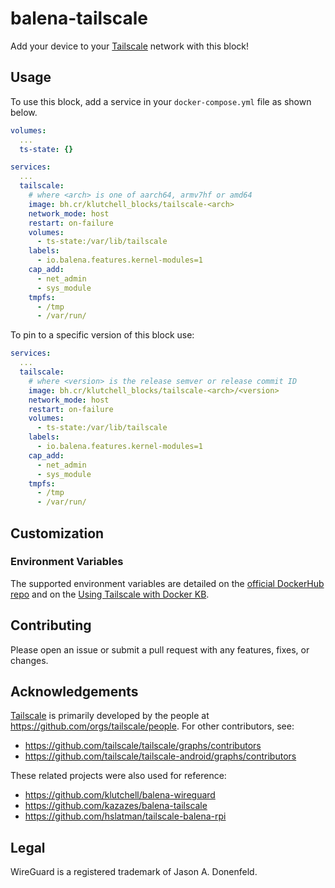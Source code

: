 # balena-tailscale

Add your device to your [Tailscale](https://tailscale.com/) network with this block!

## Usage

To use this block, add a service in your `docker-compose.yml` file as shown below.

```yml
volumes:
  ...
  ts-state: {}

services:
  ...
  tailscale:
    # where <arch> is one of aarch64, armv7hf or amd64
    image: bh.cr/klutchell_blocks/tailscale-<arch>
    network_mode: host
    restart: on-failure
    volumes:
      - ts-state:/var/lib/tailscale
    labels:
      - io.balena.features.kernel-modules=1
    cap_add:
      - net_admin
      - sys_module
    tmpfs:
      - /tmp
      - /var/run/
```

To pin to a specific version of this block use:

```yml
services:
  ...
  tailscale:
    # where <version> is the release semver or release commit ID
    image: bh.cr/klutchell_blocks/tailscale-<arch>/<version>
    network_mode: host
    restart: on-failure
    volumes:
      - ts-state:/var/lib/tailscale
    labels:
      - io.balena.features.kernel-modules=1
    cap_add:
      - net_admin
      - sys_module
    tmpfs:
      - /tmp
      - /var/run/
```

## Customization

### Environment Variables

The supported environment variables are detailed on the [official DockerHub repo](https://hub.docker.com/r/tailscale/tailscale)
and on the [Using Tailscale with Docker KB](https://tailscale.com/kb/1282/docker).

## Contributing

Please open an issue or submit a pull request with any features, fixes, or changes.

## Acknowledgements

[Tailscale](https://tailscale.com/) is primarily developed by the
people at <https://github.com/orgs/tailscale/people>.
For other contributors, see:

- <https://github.com/tailscale/tailscale/graphs/contributors>
- <https://github.com/tailscale/tailscale-android/graphs/contributors>

These related projects were also used for reference:

- <https://github.com/klutchell/balena-wireguard>
- <https://github.com/kazazes/balena-tailscale>
- <https://github.com/hslatman/tailscale-balena-rpi>

## Legal

WireGuard is a registered trademark of Jason A. Donenfeld.
